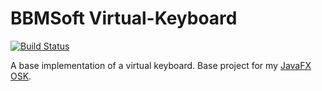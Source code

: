 # BBMSoft Virtual-Keyboard

[![Build Status](https://travis-ci.org/bbmsoft/virtual-keyboard.svg?branch=develop)](https://travis-ci.org/bbmsoft/virtual-keyboard)


A base implementation of a virtual keyboard. Base project for my [JavaFX OSK](https://github.com/bbmsoft/osk-fx).